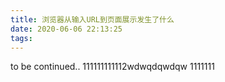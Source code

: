 ```yaml
---
title: 浏览器从输入URL到页面展示发生了什么
date: 2020-06-06 22:13:25
tags:
---
```

to be continued..
111111111112wdwqdqwdqw
1111111